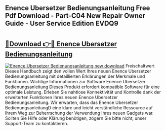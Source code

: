 ## Enence Ubersetzer Bedienungsanleitung Free Pdf Download - Part-C04 New Repair Owner Guide - User Service Edition EVDQ9

# <h2><a href="http://df44rr.blite.top/?on=Enence+Ubersetzer+Bedienungsanleitung">🔗Download 👉🔴 Enence Ubersetzer Bedienungsanleitung</a></h2>

[![Enence Ubersetzer Bedienungsanleitung new download](https://i.imgur.com/lujVjoI.png)](http://df44rr.blite.top/?on=Enence+Ubersetzer+Bedienungsanleitung)
Freischaltwert Dieses Handbuch zeigt den vollen Wert Ihres neuen Enence Ubersetzer Bedienungsanleitung mit detaillierten Erklärungen der Merkmale und Funktionen. Wichtige Informationen zur Software Enence Ubersetzer Bedienungsanleitung Dieses Produkt erfordert kompatible Software für eine optimale Leistung. Erleben Sie nahtlose Konnektivität und Kontrolle dank der erweiterten Funktionen Ihres neuen Enence Ubersetzer Bedienungsanleitung. Wir erwarten, dass das Enence Ubersetzer BedienungsanleitungD eine klare und leicht verständliche Ressource auf Ihrem Weg zur Beherrschung der Verwendung Ihres neuen Gadgets war. Sollten Sie Hilfe oder Klärung benötigen, zögern Sie bitte nicht, unser Support-Team zu kontaktieren.
